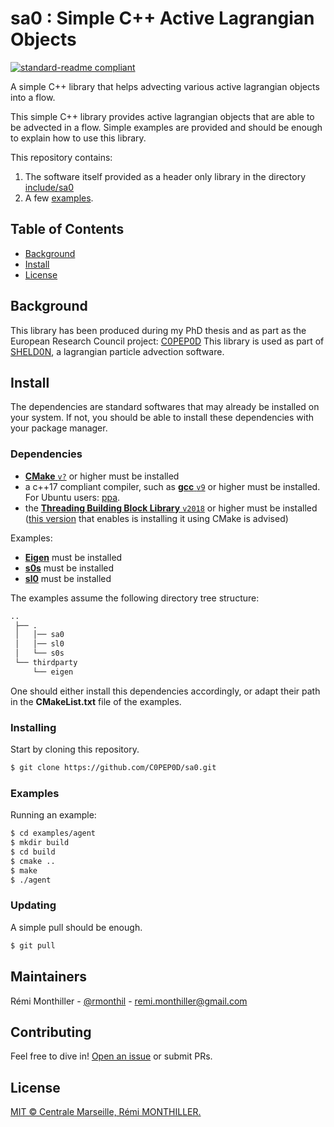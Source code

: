 # sa0 : Simple C++ Active Lagrangian Objects

[![standard-readme compliant](https://img.shields.io/badge/readme%20style-standard-brightgreen.svg?style=flat-square)](https://github.com/RichardLitt/standard-readme)

A simple C++ library that helps advecting various active lagrangian objects into a flow.

This simple C++ library provides active lagrangian objects that are able to be advected in a flow.
Simple examples are provided and should be enough to explain how to use this library.

This repository contains:

1. The software itself provided as a header only library in the directory [include/sa0](./include/sa0)
2. A few [examples](./examples).

## Table of Contents

- [Background](#background)
- [Install](#install)
- [License](#license)

## Background

This library has been produced during my PhD thesis and as part as the European Research Council project: [C0PEP0D](https://c0pep0d.github.io/)
This library is used as part of [SHELD0N](https://github.com/C0PEP0D/sheld0n), a lagrangian particle advection software.

## Install

The dependencies are standard softwares that may already be installed on your system.
If not, you should be able to install these dependencies with your package manager.

### Dependencies

* [**CMake** `v?`](https://cmake.org/download/) or higher must be installed
* a c++17 compliant compiler, such as [**gcc** `v9`](https://gcc.gnu.org/) or higher must be installed. For Ubuntu users: [ppa](https://launchpad.net/%7Ejonathonf/+archive/ubuntu/gcc?field.series_filter=bionic).
* the [**Threading Building Block Library** `v2018`](https://github.com/ibaned/tbb) or higher must be installed ([this version](https://github.com/wjakob/tbb) that enables is installing it using CMake is advised)

Examples:
* [**Eigen**](https://eigen.tuxfamily.org) must be installed
* [**s0s**](https://github.com/C0PEP0D/s0s) must be installed
* [**sl0**](https://github.com/C0PEP0D/sl0) must be installed

The examples assume the following directory tree structure:
```bash
..
 ├── .
 │   │── sa0
 │   │── sl0
 │   └── s0s
 └── thirdparty
     └── eigen
```
One should either install this dependencies accordingly, or adapt their path in the **CMakeList.txt** file of the examples.

### Installing

Start by cloning this repository.

```sh
$ git clone https://github.com/C0PEP0D/sa0.git
```

### Examples

Running an example:

```bash
$ cd examples/agent
$ mkdir build
$ cd build
$ cmake ..
$ make
$ ./agent
```

### Updating

A simple pull should be enough.

```sh
$ git pull
```

## Maintainers

Rémi Monthiller - [@rmonthil](https://gitlab.com/rmonthil) - remi.monthiller@gmail.com

## Contributing

Feel free to dive in! [Open an issue](https://github.com/rmonthil/c0pep0d/issues/new) or submit PRs.

## License

[MIT © Centrale Marseille, Rémi MONTHILLER.](./LICENSE)
